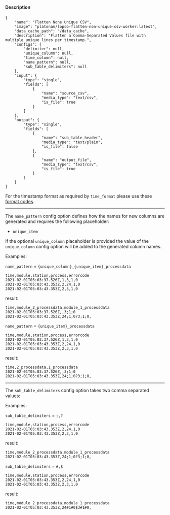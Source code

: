 #### Description

    {
        "name": "Flatten None Unique CSV",
        "image": "platonam/lopco-flatten-non-unique-csv-worker:latest",
        "data_cache_path": "/data_cache",
        "description": "Flatten a Comma-Separated Values file with multiple unique lines per timestamp.",
        "configs": {
            "delimiter": null,
            "unique_column": null,
            "time_column": null,
            "name_pattern": null,
            "sub_table_delimiters": null
        },
        "input": {
            "type": "single",
            "fields": [
                {
                    "name": "source_csv",
                    "media_type": "text/csv",
                    "is_file": true
                }
            ]
        },
        "output": {
            "type": "single",
            "fields": [
                {
                    "name": "sub_table_header",
                    "media_type": "text/plain",
                    "is_file": false
                },
                {
                    "name": "output_file",
                    "media_type": "text/csv",
                    "is_file": true
                }
            ]
        }
    }

For the timestamp format as required by `time_format` please use these [format codes](https://docs.python.org/3/library/datetime.html#strftime-and-strptime-format-codes).

----

The `name_pattern` config option defines how the names for new columns are generated and requires the following placeholder:

- `unique_item`

If the optional `unique_column` placeholder is provided the value of the `unique_column` config option will be added to the generated column names.

Examples:

`name_pattern` = `{unique_column}_{unique_item}_processdata`

    time,module,station,process,errorcode
    2021-02-01T05:03:37.526Z,1,3,1,0
    2021-02-01T05:03:43.353Z,2,24,1,0
    2021-02-01T05:03:43.353Z,2,3,1,0

result:

    time,module_2_processdata,module_1_processdata
    2021-02-01T05:03:37.526Z,,3;1;0
    2021-02-01T05:03:43.353Z,24;1;0?3;1;0,
    

`name_pattern` = `{unique_item}_processdata`

    time,module,station,process,errorcode
    2021-02-01T05:03:37.526Z,1,3,1,0
    2021-02-01T05:03:43.353Z,2,24,1,0
    2021-02-01T05:03:43.353Z,2,3,1,0

result:

    time,2_processdata,1_processdata
    2021-02-01T05:03:37.526Z,,3;1;0
    2021-02-01T05:03:43.353Z,24;1;0?3;1;0,

----

The `sub_table_delimiters` config option takes two comma separated values:

Examples:

`sub_table_delimiters` = `;,?`

    time,module,station,process,errorcode
    2021-02-01T05:03:43.353Z,2,24,1,0
    2021-02-01T05:03:43.353Z,2,3,1,0

result:

    time,module_2_processdata,module_1_processdata
    2021-02-01T05:03:43.353Z,24;1;0?3;1;0,

`sub_table_delimiters` = `#,$`

    time,module,station,process,errorcode
    2021-02-01T05:03:43.353Z,2,24,1,0
    2021-02-01T05:03:43.353Z,2,3,1,0

result:

    time,module_2_processdata,module_1_processdata
    2021-02-01T05:03:43.353Z,24#1#0$3#1#0,